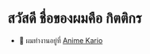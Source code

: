 # สวัสดี ชื่อของผมคือ กิตติกร
- 🔭 ผมทำงานอยู่ที่ [Anime Kario](https://www.animejapanth.com)
<!--
**kumihoaomkung/kumihoaomkung** is a ✨ _special_ ✨ repository because its `README.md` (this file) appears on your GitHub profile.

Here are some ideas to get you started:

- 🔭 I’m currently working on ...
- 🌱 I’m currently learning ...
- 👯 I’m looking to collaborate on ...
- 🤔 I’m looking for help with ...
- 💬 Ask me about ...
- 📫 How to reach me: ...
- 😄 Pronouns: ...
- ⚡ Fun fact: ...
-->
